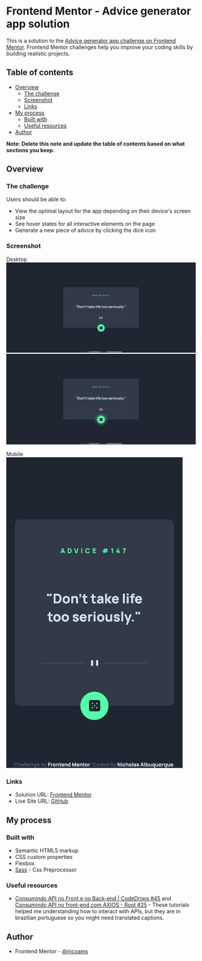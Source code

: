 # Frontend Mentor - Advice generator app solution

This is a solution to the [Advice generator app challenge on Frontend Mentor](https://www.frontendmentor.io/challenges/advice-generator-app-QdUG-13db). Frontend Mentor challenges help you improve your coding skills by building realistic projects.

## Table of contents

- [Overview](#overview)
  - [The challenge](#the-challenge)
  - [Screenshot](#screenshot)
  - [Links](#links)
- [My process](#my-process)
  - [Built with](#built-with)
  - [Useful resources](#useful-resources)
- [Author](#author)

**Note: Delete this note and update the table of contents based on what sections you keep.**

## Overview

### The challenge

Users should be able to:

- View the optimal layout for the app depending on their device's screen size
- See hover states for all interactive elements on the page
- Generate a new piece of advice by clicking the dice icon

### Screenshot

Desktop
![](./screenshots/Frontend%20Mentor%20Advice%20generator%20app%20-%20Desktop.png)
![](./screenshots/Frontend%20Mentor%20Advice%20generator%20app%20-%20Desktop%20Active.png)

Mobile  
![](./screenshots/Frontend%20Mentor%20Advice%20generator%20app%20-%20Mobile.png)

### Links

- Solution URL: [Frontend Mentor](https://www.frontendmentor.io/solutions/advice-generator-app-fNNxL-GVDC)
- Live Site URL: [GitHub](https://nicoams.github.io/advice-generator-app/)

## My process

### Built with

- Semantic HTML5 markup
- CSS custom properties
- Flexbox
- [Sass](https://sass-lang.com/) - Css Preprocessor

### Useful resources

- [Consumindo API no Front e no Back-end | CodeDrops #45](https://youtu.be/vYlz3SmNXQQ) and [Consumindo API no front-end com AXIOS - Root #25](https://youtu.be/VM4e37DaskU) - These tutorials helped me understanding how to interact with APIs, but they are in brazilian portuguese so you might need translated captions.

## Author

- Frontend Mentor - [@nicoams](https://www.frontendmentor.io/profile/nicoams)